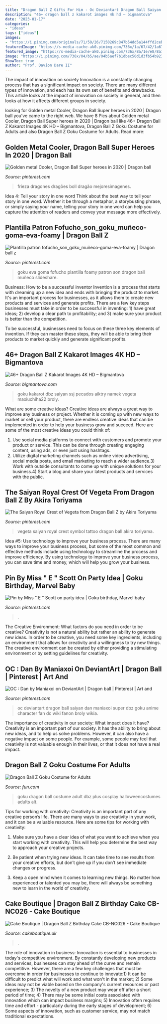 ```yaml
---
title: "Dragon Ball Z Gifts For Him - Oc Deviantart Dragon Ball Saiyan Dan Maniaxoi Super Dbz Goku Anime Character Fan Dc Wiki Fanon Broly Wikia"
description: "46+ dragon ball z kakarot images 4k hd – bigmantova"
date: "2023-01-17"
categories:
- "ideas"
tags: ["ideas"]
images:
- "https://i.pinimg.com/originals/71/50/26/7150269c847b54dd5a144ffd2ceb78dd.png"
featuredImage: "https://s-media-cache-ak0.pinimg.com/736x/1a/67/42/1a6742bfdc265315668da0eaec7b61a0.jpg"
featured_image: "https://s-media-cache-ak0.pinimg.com/736x/8a/1e/e8/8a1ee8677da9b84271e862b148360757.jpg"
image: "https://i.pinimg.com/736x/04/b5/ae/04b5aef7b1dbec50d1d3fb54b9230659.jpg"
ShowToc: true
author: "Prof. Davion Dare II"
---
```



The impact of innovation on society
Innovation is a constantly changing process that has a significant impact on society. There are many different types of innovation, and each has its own set of benefits and drawbacks. This article looks at the impact of innovation on society in general, and then looks at how it affects different groups in society.

	

		
looking for Golden metal Cooler, Dragon Ball Super heroes in 2020 | Dragon ball you've came to the right web. We have 8 Pics about Golden metal Cooler, Dragon Ball Super heroes in 2020 | Dragon ball like 46+ Dragon Ball Z Kakarot Images 4K HD – Bigmantova, Dragon Ball Z Goku Costume for Adults and also Dragon Ball Z Goku Costume for Adults. Read more:
		
    
## Golden Metal Cooler, Dragon Ball Super Heroes In 2020 | Dragon Ball

<img loading=lazy src="https://i.pinimg.com/736x/a4/b1/20/a4b12025ea912edda278ff8579ef05f3.jpg" onerror="this.onerror=null;this.src='https://tse4.mm.bing.net/th?id=OIP.ZjnibnnfurUT2Ef45sKmcAHaK5&amp;pid=15.1';" alt="Golden metal Cooler, Dragon Ball Super heroes in 2020 | Dragon ball">

_Source: pinterest.com_

>frieza dragones dragões boll dragão mejoresimagenes. 

	

Idea 4: Tell your story in one word
Think about the best way to tell your story in one word. Whether it be through a metaphor, a storybusting phrase, or simply saying your name, telling your story in one word can help you capture the attention of readers and convey your message more effectively.

    
## Plantilla Patron Fofucho_son_goku_muñeco-goma-eva-foamy | Dragon Ball Z

<img loading=lazy src="https://i.pinimg.com/736x/04/b5/ae/04b5aef7b1dbec50d1d3fb54b9230659.jpg" onerror="this.onerror=null;this.src='https://tse1.mm.bing.net/th?id=OIP.2qGxL7JyMyepP3FfU3IDCQHaKe&amp;pid=15.1';" alt="Plantilla patron fofucho_son_goku_muñeco-goma-eva-foamy | Dragon ball z">

_Source: pinterest.com_

>goku eva goma fofucho plantilla foamy patron son dragon ball muñeco slideshare. 

	

Business: How to be a successful inventor
Invention is a process that starts with dreaming up a new idea and ends with bringing the product to market. It's an important process for businesses, as it allows them to create new products and services and generate profits.
There are a few key steps businesses must take in order to be successful in inventing: 1) have great ideas; 2) develop a clear path to profitability; and 3) make sure your product is better than the competition.

To be successful, businesses need to focus on these three key elements of invention. If they can master these steps, they will be able to bring their products to market quickly and generate significant profits.

    
## 46+ Dragon Ball Z Kakarot Images 4K HD – Bigmantova

<img loading=lazy src="https://i.pinimg.com/originals/cb/51/64/cb516489eae84ee4ab27ede2ccd5dc94.png" onerror="this.onerror=null;this.src='https://tse1.mm.bing.net/th?id=OIP.KdngqRVWn-YGbKQ3rfwtSQHaHU&amp;pid=15.1';" alt="46+ Dragon Ball Z Kakarot Images 4K HD – Bigmantova">

_Source: bigmantova.com_

>goku kakarot dbz saiyan ssj pecados aiktry namek vegeta maxiuchiha22 broly. 

	

What are some creative ideas?
Creative ideas are always a great way to improve any business or project. Whether it is coming up with new ways to market or sell your product, there are endless creative ideas that can be implemented in order to help your business grow and succeed. Here are some of the most creative ideas you could think of:
1) Use social media platforms to connect with customers and promote your product or service. This can be done through creating engaging content, using ads, or even just using hashtags.
2) Utilize digital marketing channels such as online video advertising, social media posts, and email marketing to reach a wider audience.3) Work with outside consultants to come up with unique solutions for your business.4) Start a blog and share your latest products and services with the public.

    
## The Saiyan Royal Crest Of Vegeta From Dragon Ball Z By Akira Toriyama

<img loading=lazy src="https://s-media-cache-ak0.pinimg.com/736x/1a/67/42/1a6742bfdc265315668da0eaec7b61a0.jpg" onerror="this.onerror=null;this.src='https://tse4.mm.bing.net/th?id=OIP.rk47Q4Z0lPxrIh43Vr2FTQHaIK&amp;pid=15.1';" alt="The Saiyan Royal Crest of Vegeta from Dragon Ball Z by Akira Toriyama">

_Source: pinterest.com_

>vegeta saiyan royal crest symbol tattoo dragon ball akira toriyama. 

	

Idea #5: Use technology to improve your business process.
There are many ways to improve your business process, but some of the most common and effective methods include using technology to streamline the process and improve efficiency. By using technology to improve your business process, you can save time and money, which will help you grow your business.

    
## Pin By Miss &quot; E &quot; Scott On Party Idea | Goku Birthday, Marvel Baby

<img loading=lazy src="https://i.pinimg.com/originals/71/50/26/7150269c847b54dd5a144ffd2ceb78dd.png" onerror="this.onerror=null;this.src='https://tse1.mm.bing.net/th?id=OIP.edYH-PGexbF75zL0XrmT2AHaNK&amp;pid=15.1';" alt="Pin by Miss &quot; E &quot; Scott on party idea | Goku birthday, Marvel baby">

_Source: pinterest.com_

>. 

	

The Creative Environment: What factors do you need in order to be creative?
Creativity is not a natural ability but rather an ability to generate new ideas. In order to be creative, you need some key ingredients, including an environment that allows for creativity and a willingness to try new things. The creative environment can be created by either providing a stimulating environment or by setting guidelines for creativity.

    
## OC : Dan By Maniaxoi On DeviantArt | Dragon Ball | Pinterest | Art And

<img loading=lazy src="https://s-media-cache-ak0.pinimg.com/736x/8a/1e/e8/8a1ee8677da9b84271e862b148360757.jpg" onerror="this.onerror=null;this.src='https://tse4.mm.bing.net/th?id=OIP.V4nPH9TqWPW0iUgsnPJszgHaKd&amp;pid=15.1';" alt="OC : Dan by Maniaxoi on DeviantArt | Dragon ball | Pinterest | Art and">

_Source: pinterest.com_

>oc deviantart dragon ball saiyan dan maniaxoi super dbz goku anime character fan dc wiki fanon broly wikia. 

	

The importance of creativity in our society: What impact does it have?
Creativity is an important part of our society. It has the ability to bring about new ideas, and to help us solve problems. However, it can also have a negative impact on some people. For example, some people may feel that creativity is not valuable enough in their lives, or that it does not have a real impact.

    
## Dragon Ball Z Goku Costume For Adults

<img loading=lazy src="https://images.fun.com/products/19134/2-1-95193/dbz-adult-goku-costume.jpg" onerror="this.onerror=null;this.src='https://tse4.mm.bing.net/th?id=OIP.TiVEQRojPsUaQMQN35QdJwHaKl&amp;pid=15.1';" alt="Dragon Ball Z Goku Costume for Adults">

_Source: fun.com_

>goku dragon ball costume adult dbz plus cosplay halloweencostumes adults alt. 

	

Tips for working with creativity:
Creativity is an important part of any creative person’s life. There are many ways to use creativity in your work, and it can be a valuable resource. Here are some tips for working with creativity:
1. Make sure you have a clear idea of what you want to achieve when you start working with creativity. This will help you determine the best way to approach your creative projects.

2. Be patient when trying new ideas. It can take time to see results from your creative efforts, but don’t give up if you don’t see immediate changes or progress.

3. Keep a open mind when it comes to learning new things. No matter how experienced or talented you may be, there will always be something new to learn in the world of creativity.


    
## Cake Boutique | Dragon Ball Z Birthday Cake CB-NC026 - Cake Boutique

<img loading=lazy src="https://cakeboutique.uk/wp-content/uploads/2020/07/63-removebg-preview-1.png" onerror="this.onerror=null;this.src='https://tse4.mm.bing.net/th?id=OIP.N4GbEkLHvx8zBP_2cm6FbAAAAA&amp;pid=15.1';" alt="Cake Boutique | Dragon Ball Z Birthday Cake CB-NC026 - Cake Boutique">

_Source: cakeboutique.uk_

>. 

	

The role of innovation in business:
Innovation is essential to businesses in today's competitive environment. By constantly developing new products and services, businesses can stay ahead of the curve and remain competitive. However, there are a few key challenges that must be overcome in order for businesses to continue to innovate:1) It can be difficult to predict what will work and what won't in the market; 2) Some ideas may not be viable based on the company's current resources or past experience; 3) The novelty of a new product may wear off after a short period of time; 4) There may be some initial costs associated with innovation which can impact business margins; 5) Innovation often requires time and effort - particularly during the early stages of development; 6) Some aspects of innovation, such as customer service, may not match traditional expectations.

